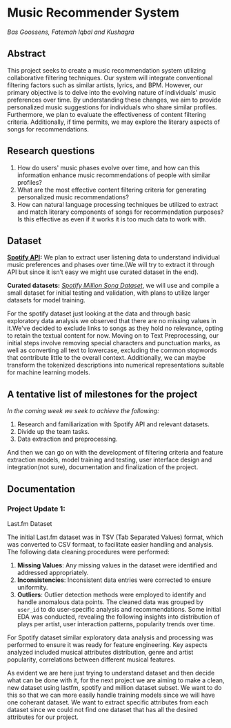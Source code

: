 # Music Recommender System
_Bas Goossens, Fatemah Iqbal and Kushagra_
## Abstract
This project seeks to create a music recommendation system utilizing collaborative filtering techniques. Our system will integrate conventional filtering factors such as similar artists, lyrics, and BPM. However, our primary objective is to delve into the evolving nature of individuals' music preferences over time. By understanding these changes, we aim to provide personalized music suggestions for individuals who share similar profiles. Furthermore, we plan to evaluate the effectiveness of content filtering criteria. Additionally, if time permits, we may explore the literary aspects of songs for recommendations. 

## Research questions
1. How do users' music phases evolve over time, and how can this information enhance music recommendations of people with similar profiles?
2. What are the most effective content filtering criteria for generating personalized music recommendations?
3. How can natural language processing techniques be utilized to extract and match literary components of songs for recommendation purposes? Is this effective as even if it works it is too much data to work with.

## Dataset
**[Spotify API](https://developer.spotify.com/documentation/web-api/reference/get-playlists-tracks):** We plan to extract user listening data to understand individual music preferences and phases over time.(We will try to extract it through API but since it isn’t easy we might use curated dataset in the end).

**Curated datasets:** [_Spotify Million Song Dataset_](https://www.kaggle.com/datasets/notshrirang/spotify-million-song-dataset), we will use and compile a small dataset for initial testing and validation, with plans to utilize larger datasets for model training.

For the spotify dataset just looking at the data and through basic exploratory data analysis we observed that there are no missing values in it.We've decided to exclude links to songs as they hold no relevance, opting to retain the textual content for now. Moving on to Text Preprocessing, our initial steps involve removing special characters and punctuation marks, as well as converting all text to lowercase, excluding the common stopwords that contribute little to the overall context. Additionally, we can maybe transform the tokenized descriptions into numerical representations suitable for machine learning models.


## A tentative list of milestones for the project

_In the coming week we seek to achieve the following:_

1. Research and familiarization with Spotify API and relevant datasets.
2. Divide up the team tasks.
3. Data extraction and preprocessing.

And then we can go on with the development of filtering criteria and feature extraction models, model training and testing, user interface design and integration(not sure), documentation and finalization of the project.

## Documentation

### Project Update 1:

Last.fm Dataset

The initial Last.fm dataset was in TSV (Tab Separated Values) format, which was converted to CSV formaat, to facilitate easier handling and analysis.
The following data cleaning procedures were performed:
1. **Missing Values**: Any missing values in the dataset were identified and addressed appropriately.
2. **Inconsistencies**: Inconsistent data entries were corrected to ensure uniformity.
3. **Outliers**: Outlier detection methods were employed to identify and handle anomalous data points.
The cleaned data was grouped by `user_id` to do user-specific analysis and recommendations. Some initial EDA was conducted, revealing the following insights into distribution of plays per artist, user interaction patterns, popularity trends over time.

For Spotify dataset  similar exploratory data analysis and processing was performed to ensure it was ready for feature engineering. Key aspects analyzed included musical attributes distribution, genre and artist popularity, correlations between different musical features.

As evident we are here just trying to understand dataset and then decide what can be done with it, for the next project we are aiming to make a clean, new dataset using lastfm, spotify and million dataset subset. We want to do this so that we can more easily handle training models since we will have one coherant dataset. We want to extract specific attributes from each dataset since we could not find one dataset that has all the desired attributes for our project.


